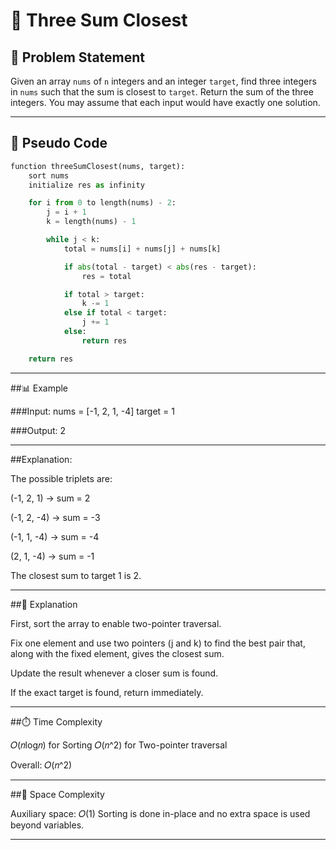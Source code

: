 # 🧮 Three Sum Closest

## 📘 Problem Statement

Given an array `nums` of `n` integers and an integer `target`, find three integers in `nums` such that the sum is closest to `target`. Return the sum of the three integers. You may assume that each input would have exactly one solution.

---

## 🧠 Pseudo Code

```python
function threeSumClosest(nums, target):
    sort nums
    initialize res as infinity

    for i from 0 to length(nums) - 2:
        j = i + 1
        k = length(nums) - 1

        while j < k:
            total = nums[i] + nums[j] + nums[k]

            if abs(total - target) < abs(res - target):
                res = total

            if total > target:
                k -= 1
            else if total < target:
                j += 1
            else:
                return res

    return res
```
---

##📊 Example

###Input:
nums = [-1, 2, 1, -4]
target = 1

###Output:
2

---

##Explanation:

The possible triplets are:

(-1, 2, 1) → sum = 2

(-1, 2, -4) → sum = -3

(-1, 1, -4) → sum = -4

(2, 1, -4) → sum = -1

The closest sum to target 1 is 2.

---

##🧩 Explanation

First, sort the array to enable two-pointer traversal.

Fix one element and use two pointers (j and k) to find the best pair that, along with the fixed element, gives the closest sum.

Update the result whenever a closer sum is found.

If the exact target is found, return immediately.

---

##⏱️ Time Complexity

𝑂(𝑛log⁡𝑛) for Sorting
𝑂(𝑛^2) for Two-pointer traversal 

Overall: 
𝑂(𝑛^2)

---

##🧠 Space Complexity

Auxiliary space: 
𝑂(1)
Sorting is done in-place and no extra space is used beyond variables.

---
